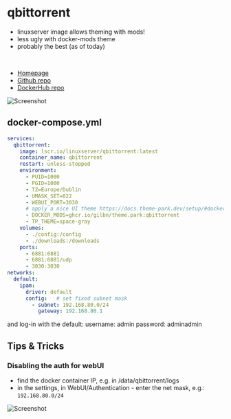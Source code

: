 # qbittorrent
- linuxserver image allows theming with mods!
- less ugly with docker-mods theme
- probably the best (as of today)

<br>

- [Homepage](https://www.qbittorrent.org/)
- [Github repo](https://github.com/qbittorrent/qBittorrent)
- [DockerHub repo](https://hub.docker.com/r/linuxserver/qbittorrent)

![Screenshot](qbit.png)


## docker-compose.yml
```yml
services:
  qbittorrent:
    image: lscr.io/linuxserver/qbittorrent:latest
    container_name: qbittorrent
    restart: unless-stopped
    environment:
      - PUID=1000
      - PGID=1000
      - TZ=Europe/Dublin
      - UMASK_SET=022
      - WEBUI_PORT=3030
	  # apply a nice UI theme https://docs.theme-park.dev/setup/#docker-mods
      - DOCKER_MODS=ghcr.io/gilbn/theme.park:qbittorrent
      - TP_THEME=space-gray
    volumes:
      - ./config:/config
      - ./downloads:/downloads
    ports:
      - 6881:6881
      - 6881:6881/udp
      - 3030:3030
networks:
  default:
    ipam:
      driver: default
      config:   # set fixed subnet mask
        - subnet: 192.168.80.0/24
          gateway: 192.168.80.1
```

and log-in with the default:
username: admin
password: adminadmin

## Tips & Tricks

### Disabling the auth for webUI
- find the docker container IP, e.g. in /data/qbittorrent/logs
- in the settings, in WebUI/Authentication - enter the net mask, e.g.: `192.168.80.0/24`

![Screenshot](qbit-settings.png)
